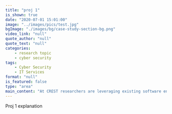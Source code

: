 ```yaml
---
title: "proj 1"
is_shown: true
date: "2020-07-01 15:01:00"
image: "../images/pics/test.jpg"
bgImage: "./images/bg/case-study-section-bg.png"
video_link: "null"
quote_author: "null"
quote_text: "null"
categories: 
    - research topic
    - cyber security
tags: 
    - Cyber Security
    - IT Services
format: "null"
is_featured: false
type: "area"
main_content: "At CREST researchers are leveraging existing software engineering, analytical reasoning, natural language processing and machine learning tools and techniques to develop a secure and integrated platform. Our aim is to help build a secure and integrated platform that is easy to use and evolve with the changing threat landscape and increase the operation efficiency of the cybersecurity team."
---
```


      
Proj 1 explanation
